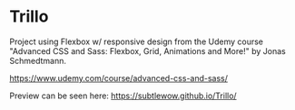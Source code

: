 # Trillo

Project using Flexbox w/ responsive design from the Udemy course "Advanced CSS and Sass: Flexbox, Grid, Animations and More!" by Jonas Schmedtmann.

https://www.udemy.com/course/advanced-css-and-sass/

Preview can be seen here:
https://subtlewow.github.io/Trillo/
